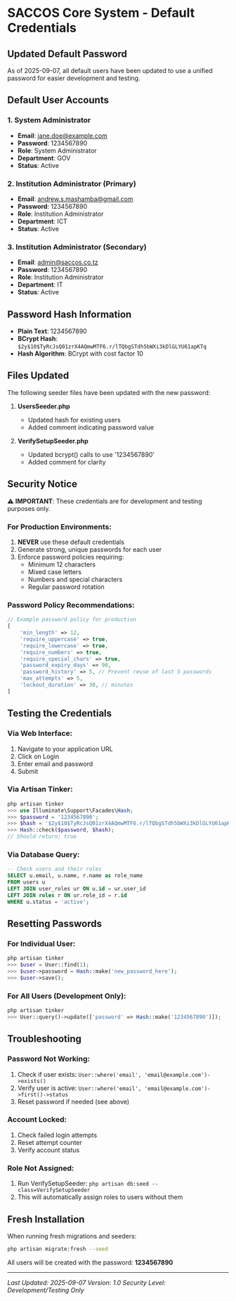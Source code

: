 # SACCOS Core System - Default Credentials

## Updated Default Password
As of 2025-09-07, all default users have been updated to use a unified password for easier development and testing.

## Default User Accounts

### 1. System Administrator
- **Email**: jane.doe@example.com
- **Password**: 1234567890
- **Role**: System Administrator
- **Department**: GOV
- **Status**: Active

### 2. Institution Administrator (Primary)
- **Email**: andrew.s.mashamba@gmail.com
- **Password**: 1234567890
- **Role**: Institution Administrator
- **Department**: ICT
- **Status**: Active

### 3. Institution Administrator (Secondary)
- **Email**: admin@saccos.co.tz
- **Password**: 1234567890
- **Role**: Institution Administrator
- **Department**: IT
- **Status**: Active

## Password Hash Information
- **Plain Text**: 1234567890
- **BCrypt Hash**: `$2y$10$TyRcJsQ01zrX4AQmwMTF6.r/lTQbgSTdh5bWXi3kDlGLYU61apKTq`
- **Hash Algorithm**: BCrypt with cost factor 10

## Files Updated
The following seeder files have been updated with the new password:

1. **UsersSeeder.php**
   - Updated hash for existing users
   - Added comment indicating password value

2. **VerifySetupSeeder.php**
   - Updated bcrypt() calls to use '1234567890'
   - Added comment for clarity

## Security Notice
⚠️ **IMPORTANT**: These credentials are for development and testing purposes only.

### For Production Environments:
1. **NEVER** use these default credentials
2. Generate strong, unique passwords for each user
3. Enforce password policies requiring:
   - Minimum 12 characters
   - Mixed case letters
   - Numbers and special characters
   - Regular password rotation

### Password Policy Recommendations:
```php
// Example password policy for production
[
    'min_length' => 12,
    'require_uppercase' => true,
    'require_lowercase' => true,
    'require_numbers' => true,
    'require_special_chars' => true,
    'password_expiry_days' => 90,
    'password_history' => 5, // Prevent reuse of last 5 passwords
    'max_attempts' => 5,
    'lockout_duration' => 30, // minutes
]
```

## Testing the Credentials

### Via Web Interface:
1. Navigate to your application URL
2. Click on Login
3. Enter email and password
4. Submit

### Via Artisan Tinker:
```php
php artisan tinker
>>> use Illuminate\Support\Facades\Hash;
>>> $password = '1234567890';
>>> $hash = '$2y$10$TyRcJsQ01zrX4AQmwMTF6.r/lTQbgSTdh5bWXi3kDlGLYU61apKTq';
>>> Hash::check($password, $hash);
// Should return: true
```

### Via Database Query:
```sql
-- Check users and their roles
SELECT u.email, u.name, r.name as role_name
FROM users u
LEFT JOIN user_roles ur ON u.id = ur.user_id
LEFT JOIN roles r ON ur.role_id = r.id
WHERE u.status = 'active';
```

## Resetting Passwords

### For Individual User:
```php
php artisan tinker
>>> $user = User::find(1);
>>> $user->password = Hash::make('new_password_here');
>>> $user->save();
```

### For All Users (Development Only):
```php
php artisan tinker
>>> User::query()->update(['password' => Hash::make('1234567890')]);
```

## Troubleshooting

### Password Not Working:
1. Check if user exists: `User::where('email', 'email@example.com')->exists()`
2. Verify user is active: `User::where('email', 'email@example.com')->first()->status`
3. Reset password if needed (see above)

### Account Locked:
1. Check failed login attempts
2. Reset attempt counter
3. Verify account status

### Role Not Assigned:
1. Run VerifySetupSeeder: `php artisan db:seed --class=VerifySetupSeeder`
2. This will automatically assign roles to users without them

## Fresh Installation
When running fresh migrations and seeders:
```bash
php artisan migrate:fresh --seed
```

All users will be created with the password: **1234567890**

---
*Last Updated: 2025-09-07*
*Version: 1.0*
*Security Level: Development/Testing Only*